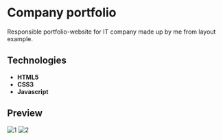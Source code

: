 # Company portfolio
Responsible portfolio-website for IT company made up by me from layout example. 

## Technologies
  * **HTML5**
  * **CSS3**
  * **Javascript**

## Preview

![1](https://res.cloudinary.com/dnxmbqza4/image/upload/v1601554425/github%20projects/prtfl_eujxku.jpg)
![2](https://res.cloudinary.com/dnxmbqza4/image/upload/v1601554426/github%20projects/prtfl2_kzllxh.jpg)
